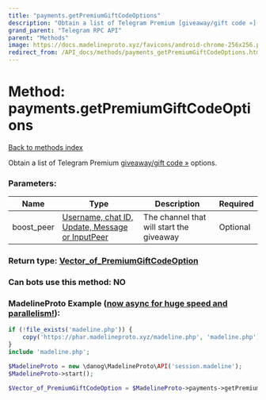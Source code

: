 ```yaml
---
title: "payments.getPremiumGiftCodeOptions"
description: "Obtain a list of Telegram Premium [giveaway/gift code »](https://core.telegram.org/api/giveaways) options."
grand_parent: "Telegram RPC API"
parent: "Methods"
image: https://docs.madelineproto.xyz/favicons/android-chrome-256x256.png
redirect_from: /API_docs/methods/payments_getPremiumGiftCodeOptions.html
---
```

# Method: payments.getPremiumGiftCodeOptions
[Back to methods index](index.html)



Obtain a list of Telegram Premium [giveaway/gift code »](https://core.telegram.org/api/giveaways) options.

### Parameters:

| Name     |    Type       | Description | Required |
|----------|---------------|-------------|----------|
|boost\_peer|[Username, chat ID, Update, Message or InputPeer](/API_docs/types/InputPeer.html) | The channel that will start the giveaway | Optional|


### Return type: [Vector\_of\_PremiumGiftCodeOption](/API_docs/types/PremiumGiftCodeOption.html)

### Can bots use this method: **NO**


### MadelineProto Example ([now async for huge speed and parallelism!](https://docs.madelineproto.xyz/docs/ASYNC.html)):


```php
if (!file_exists('madeline.php')) {
    copy('https://phar.madelineproto.xyz/madeline.php', 'madeline.php');
}
include 'madeline.php';

$MadelineProto = new \danog\MadelineProto\API('session.madeline');
$MadelineProto->start();

$Vector_of_PremiumGiftCodeOption = $MadelineProto->payments->getPremiumGiftCodeOptions(boost_peer: $InputPeer, );
```

